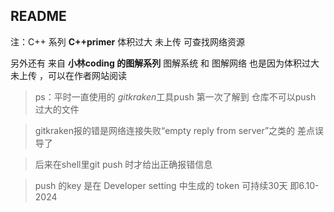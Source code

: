 ## README

注：C++ 系列 **C++primer** 体积过大 未上传 可查找网络资源

另外还有  来自 **小林coding 的图解系列** 图解系统 和 图解网络 也是因为体积过大 未上传 ，可以在作者网站阅读

> ps：平时一直使用的 *gitkraken*工具push  第一次了解到 仓库不可以push 过大的文件 

> gitkraken报的错是网络连接失败“empty reply from server”之类的  差点误导了

> 后来在shell里git push 时才给出正确报错信息   

> push 的key 是在 Developer setting 中生成的 token 可持续30天 即6.10-2024